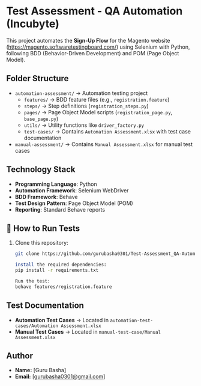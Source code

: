 # Test Assessment - QA Automation (Incubyte)

This project automates the **Sign-Up Flow** for the Magento website (https://magento.softwaretestingboard.com/) using Selenium with Python, following BDD (Behavior-Driven Development) and POM (Page Object Model).

## Folder Structure

- `automation-assessment/` → Automation testing project
  - `features/` → BDD feature files (e.g., `registration.feature`)
  - `steps/` → Step definitions (`registration_steps.py`)
  - `pages/` → Page Object Model scripts (`registration_page.py`, `base_page.py`)
  - `utils/` → Utility functions like `driver_factory.py`
  - `test-cases/` → Contains `Automation Assessment.xlsx` with test case documentation
- `manual-assessment/` → Contains `Manual Assessment.xlsx` for manual test cases

## Technology Stack

- **Programming Language**: Python
- **Automation Framework**: Selenium WebDriver
- **BDD Framework**: Behave
- **Test Design Pattern**: Page Object Model (POM)
- **Reporting**: Standard Behave reports

## 🚀 How to Run Tests

1. Clone this repository:
   ```sh
   git clone https://github.com/gurubasha0301/Test-Assessment_QA-Automation-_Incubyte.git
   
   install the required dependencies:
   pip install -r requirements.txt

   Run the test:
   behave features/registration.feature


## Test Documentation

- **Automation Test Cases** → Located in `automation-test-cases/Automation Assessment.xlsx`
- **Manual Test Cases** → Located in `manual-test-case/Manual Assessment.xlsx`

## Author

- **Name:** [Guru Basha]
- **Email:** [gurubasha0301@gmail.com]




